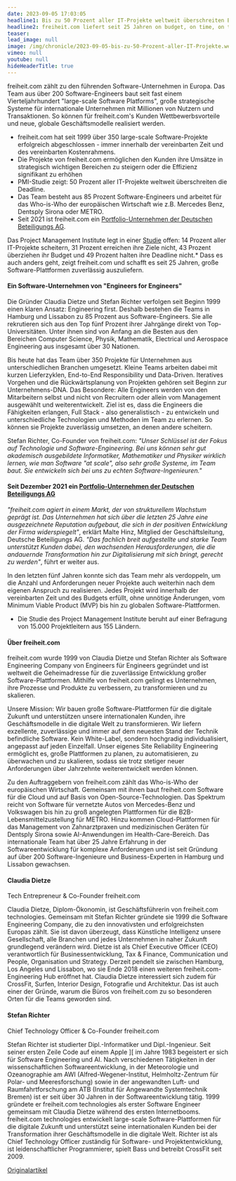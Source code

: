 ```yaml
---
date: 2023-09-05 17:03:05
headline1: Bis zu 50 Prozent aller IT-Projekte weltweit überschreiten Budgets und Deadlines
headline2: freiheit.com liefert seit 25 Jahren on budget, on time, on target
teaser:
lead_image: null
image: /img/chronicle/2023-09-05-bis-zu-50-Prozent-aller-IT-Projekte.webp
vimeo: null
youtube: null
hideHeaderTitle: true
---
```


freiheit.com zählt zu den führenden Software-Unternehmen in Europa. Das Team aus über 200 Software-Engineers baut seit fast einem Vierteljahrhundert "large-scale Software Platforms", große strategische Systeme für internationale Unternehmen mit Millionen von Nutzern und Transaktionen. So können für freiheit.com's Kunden Wettbewerbsvorteile und neue, globale Geschäftsmodelle realisiert werden.

- freiheit.com hat seit 1999 über 350 large-scale Software-Projekte erfolgreich abgeschlossen - immer innerhalb der vereinbarten Zeit und des vereinbarten Kostenrahmens.
- Die Projekte von freiheit.com ermöglichen den Kunden ihre Umsätze in strategisch wichtigen Bereichen zu steigern oder die Effizienz signifikant zu erhöhen
- PMI-Studie zeigt: 50 Prozent aller IT-Projekte weltweit überschreiten die Deadline.
- Das Team besteht aus 85 Prozent Software-Engineers und arbeitet für das Who-is-Who der europäischen Wirtschaft wie z.B. Mercedes Benz, Dentsply Sirona oder METRO.
- Seit 2021 ist freiheit.com ein [Portfolio-Unternehmen der Deutschen Beteiligungs AG](https://www.dbag.de/newsroom/detail/deutsche-beteiligungs-ag-investiert-in-freiheitcom/).

Das Project Management Institute legt in einer [Studie](https://ots.de/8jJgWG) offen: 14 Prozent aller IT-Projekte scheitern, 31 Prozent erreichen ihre Ziele nicht, 43 Prozent überziehen ihr Budget und 49 Prozent halten ihre Deadline nicht.* Dass es auch anders geht, zeigt freiheit.com und schafft es seit 25 Jahren, große Software-Plattformen zuverlässig auszuliefern.

#### Ein Software-Unternehmen von "Engineers for Engineers"

Die Gründer Claudia Dietze und Stefan Richter verfolgen seit Beginn 1999 einen klaren Ansatz: Engineering first. Deshalb bestehen die Teams in Hamburg und Lissabon zu 85 Prozent aus Software-Engineers. Sie alle rekrutieren sich aus den Top fünf Prozent ihrer Jahrgänge direkt von Top-Universitäten. Unter ihnen sind von Anfang an die Besten aus den Bereichen Computer Science, Physik, Mathematik, Electrical und Aerospace Engineering aus insgesamt über 30 Nationen.

Bis heute hat das Team über 350 Projekte für Unternehmen aus unterschiedlichen Branchen umgesetzt. Kleine Teams arbeiten dabei mit kurzen Lieferzyklen, End-to-End Responsibility und Data-Driven. Iteratives Vorgehen und die Rückwärtsplanung von Projekten gehören seit Beginn zur Unternehmens-DNA. Das Besondere: Alle Engineers werden von den Mitarbeitern selbst und nicht von Recruitern oder allein vom Management ausgewählt und weiterentwickelt. Ziel ist es, dass die Engineers die Fähigkeiten erlangen, Full Stack - also generalistisch - zu entwickeln und unterschiedliche Technologien und Methoden im Team zu erlernen. So können sie Projekte zuverlässig umsetzen, an denen andere scheitern.

Stefan Richter, Co-Founder von freiheit.com: _"Unser Schlüssel ist der Fokus auf Technologie und Software-Engineering. Bei uns können sehr gut akademisch ausgebildete Informatiker, Mathematiker und Physiker wirklich lernen, wie man Software "at scale", also sehr große Systeme, im Team baut. Sie entwickeln sich bei uns zu echten Software-Ingenieuren."_

#### Seit Dezember 2021 ein [Portfolio-Unternehmen der Deutschen Beteiligungs AG](https://www.dbag.de/newsroom/detail/deutsche-beteiligungs-ag-investiert-in-freiheitcom/)

_"freiheit.com agiert in einem Markt, der von strukturellem Wachstum geprägt ist. Das Unternehmen hat sich über die letzten 25 Jahre eine ausgezeichnete Reputation aufgebaut, die sich in der positiven Entwicklung der Firma widerspiegelt"_, erklärt Malte Hinz, Mitglied der Geschäftsleitung, Deutsche Beteiligungs AG. _"Das fachlich breit aufgestellte und starke Team unterstützt Kunden dabei, den wachsenden Herausforderungen, die die andauernde Transformation hin zur Digitalisierung mit sich bringt, gerecht zu werden"_, führt er weiter aus.

In den letzten fünf Jahren konnte sich das Team mehr als verdoppeln, um die Anzahl und Anforderungen neuer Projekte auch weiterhin nach dem eigenen Anspruch zu realisieren. Jedes Projekt wird innerhalb der vereinbarten Zeit und des Budgets erfüllt, ohne unnötige Änderungen, vom Minimum Viable Product (MVP) bis hin zu globalen Software-Plattformen.

* Die Studie des Project Management Institute beruht auf einer Befragung von 15.000 Projektleitern aus 155 Ländern.

#### Über freiheit.com

freiheit.com wurde 1999 von Claudia Dietze und Stefan Richter als Software Engineering Company von Engineers für Engineers gegründet und ist weltweit die Geheimadresse für die zuverlässige Entwicklung großer Software-Plattformen. Mithilfe von freiheit.com gelingt es Unternehmen, ihre Prozesse und Produkte zu verbessern, zu transformieren und zu skalieren.

Unsere Mission: Wir bauen große Software-Plattformen für die digitale Zukunft und unterstützen unsere internationalen Kunden, ihre Geschäftsmodelle in die digitale Welt zu transformieren. Wir liefern exzellente, zuverlässige und immer auf dem neuesten Stand der Technik befindliche Software. Kein White-Label, sondern hochgradig individualisiert, angepasst auf jeden Einzelfall. Unser eigenes Site Reliability Engineering ermöglicht es, große Plattformen zu planen, zu automatisieren, zu überwachen und zu skalieren, sodass sie trotz stetiger neuer Anforderungen über Jahrzehnte weiterentwickelt werden können.

Zu den Auftraggebern von freiheit.com zählt das Who-is-Who der europäischen Wirtschaft. Gemeinsam mit ihnen baut freiheit.com Software für die Cloud und auf Basis von Open-Source-Technologien. Das Spektrum reicht von Software für vernetzte Autos von Mercedes-Benz und Volkswagen bis hin zu groß angelegten Plattformen für die B2B-Lebensmittelzustellung für METRO. Hinzu kommen Cloud-Plattformen für das Management von Zahnarztpraxen und medizinischen Geräten für Dentsply Sirona sowie AI-Anwendungen im Health-Care-Bereich. Das internationale Team hat über 25 Jahre Erfahrung in der Softwareentwicklung für komplexe Anforderungen und ist seit Gründung auf über 200 Software-Ingenieure und Business-Experten in Hamburg und Lissabon gewachsen.

#### Claudia Dietze

Tech Entrepreneur & Co-Founder freiheit.com

Claudia Dietze, Diplom-Ökonomin, ist Geschäftsführerin von freiheit.com technologies. Gemeinsam mit Stefan Richter gründete sie 1999 die Software Engineering Company, die zu den innovativsten und erfolgreichsten Europas zählt. Sie ist davon überzeugt, dass Künstliche Intelligenz unsere Gesellschaft, alle Branchen und jedes Unternehmen in naher Zukunft grundlegend verändern wird. Dietze ist als Chief Executive Officer (CEO) verantwortlich für Businessentwicklung, Tax & Finance, Communication und People, Organisation und Strategy. Derzeit pendelt sie zwischen Hamburg, Los Angeles und Lissabon, wo sie Ende 2018 einen weiteren freiheit.com-Engineering Hub eröffnet hat. Claudia Dietze interessiert sich zudem für CrossFit, Surfen, Interior Design, Fotografie und Architektur. Das ist auch einer der Gründe, warum die Büros von freiheit.com zu so besonderen Orten für die Teams geworden sind.

#### Stefan Richter

Chief Technology Officer & Co-Founder freiheit.com

Stefan Richter ist studierter Dipl.-Informatiker und Dipl.-Ingenieur. Seit seiner ersten Zeile Code auf einem Apple ][ im Jahre 1983 begeistert er sich für Software Engineering und AI. Nach verschiedenen Tätigkeiten in der wissenschaftlichen Softwareentwicklung, in der Meteorologie und Ozeanographie am AWI (Alfred-Wegener-Institut, Helmholtz-Zentrum für Polar- und Meeresforschung) sowie in der angewandten Luft- und Raumfahrtforschung am ATB (Institut für Angewandte Systemtechnik Bremen) ist er seit über 30 Jahren in der Softwareentwicklung tätig. 1999 gründete er freiheit.com technologies als erster Software Engineer gemeinsam mit Claudia Dietze während des ersten Internetbooms. freiheit.com technologies entwickelt large-scale Software-Plattformen für die digitale Zukunft und unterstützt seine internationalen Kunden bei der Transformation ihrer Geschäftsmodelle in die digitale Welt. Richter ist als Chief Technology Officer zuständig für Software- und Projektentwicklung, ist leidenschaftlicher Programmierer, spielt Bass und betreibt CrossFit seit 2009.

[Originalartikel](https://www.ots.at/presseaussendung/OTS_20230905_OTS0028/bis-zu-50-prozent-aller-it-projekte-weltweit-ueberschreiten-budgets-und-deadlines)
